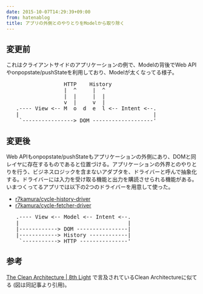 ```yaml
---
date: 2015-10-07T14:29:39+09:00
from: hatenablog
title: アプリの外側とのやりとりをModelから取り除く
---
```


<h2>変更前</h2>

<p>これはクライアントサイドのアプリケーションの例で、Modelの背後でWeb APIやonpopstate/pushStateを利用しており、Modelが太くなってる様子。</p>

<pre class="code" data-lang="" data-unlink>                  HTTP    History
                  |  ^     |  ^
                  |  |     |  |
                  v  |     v  |
   .---- View &lt;-- M  o  d  e  l &lt;-- Intent &lt;--.
   |                                          |
    `----------------&gt; DOM -------------------'</pre>


<h2>変更後</h2>

<p>Web APIもonpopstate/pushStateもアプリケーションの外側にあり、DOMと同レイヤに存在するものであると位置づける。アプリケーションの外界とのやりとりを行う、ビジネスロジックを含まないアダプタを、ドライバーと呼んで抽象化する。ドライバーには入力を受け取る機能と出力を購読させられる機能がある。いまつくってるアプリでは以下の2つのドライバーを用意して使った。</p>

<ul>
<li><a href="https://github.com/r7kamura/cycle-history-driver">r7kamura/cycle-history-driver</a></li>
<li><a href="https://github.com/r7kamura/cycle-fetcher-driver">r7kamura/cycle-fetcher-driver</a></li>
</ul>


<pre class="code" data-lang="" data-unlink>   .---- View &lt;-- Model &lt;-- Intent &lt;--.
   |                                  |
   |------------&gt; DOM ----------------|
   |------------&gt; History ------------|
    `-----------&gt; HTTP ---------------'</pre>


<h2>参考</h2>

<p><a href="https://blog.8thlight.com/uncle-bob/2012/08/13/the-clean-architecture.html">The Clean Architecture | 8th Light</a> で言及されているClean Architectureに似てる (図は同記事より引用)。</p>

<p><img src="http://cdn-ak.f.st-hatena.com/images/fotolife/r/r7kamura/20151007/20151007142648.png" alt=""></p>


